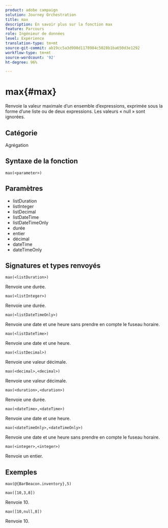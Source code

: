 ```yaml
---
product: adobe campaign
solution: Journey Orchestration
title: max
description: En savoir plus sur la fonction max
feature: Parcours
role: Ingénieur de données
level: Expérience
translation-type: tm+mt
source-git-commit: ab19cc5a3d998d1178984c5028b1ba650d3e1292
workflow-type: tm+mt
source-wordcount: '92'
ht-degree: 96%

---
```


# max{#max}

Renvoie la valeur maximale d’un ensemble d’expressions, exprimée sous la forme d’une liste ou de deux expressions. Les valeurs « null » sont ignorées.

## Catégorie

Agrégation

## Syntaxe de la fonction

`max(<parameter>)`

## Paramètres

* listDuration
* listInteger
* listDecimal
* listDateTime
* listDateTimeOnly
* durée
* entier
* décimal
* dateTime
* dateTimeOnly

## Signatures et types renvoyés

`max(<listDuration>)`

Renvoie une durée.

`max(<listInteger>)`

Renvoie une durée.

`max(<listDateTimeOnly>)`

Renvoie une date et une heure sans prendre en compte le fuseau horaire.

`max(<listDateTime>)`

Renvoie une date et une heure.

`max(<listDecimal>)`

Renvoie une valeur décimale.

`max(<decimal>,<decimal>)`

Renvoie une valeur décimale.

`max(<duration>,<duration>)`

Renvoie une durée.

`max(<dateTime>,<dateTime>)`

Renvoie une date et une heure.

`max(<dateTimeOnly>,<dateTimeOnly>)`

Renvoie une date et une heure sans prendre en compte le fuseau horaire.

`max(<integer>,<integer>)`

Renvoie un entier.

## Exemples

`max(@{BarBeacon.inventory},5)`

`max([10,3,8])`

Renvoie 10.

`max([10,null,8])`

Renvoie 10.
